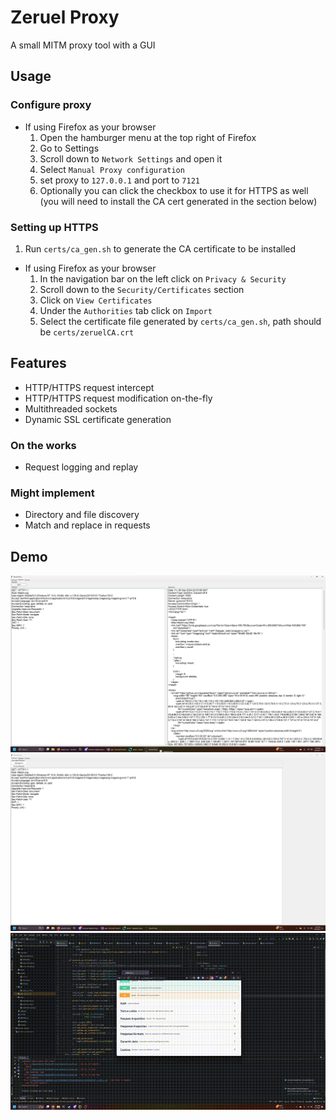 # Zeruel Proxy

A small MITM proxy tool with a GUI

## Usage
### Configure proxy
- If using Firefox as your browser
  1. Open the hamburger menu at the top right of Firefox
  2. Go to Settings
  3. Scroll down to `Network Settings` and open it
  4. Select `Manual Proxy configuration`
  5. set proxy to `127.0.0.1` and port to `7121`
  6. Optionally you can click the checkbox to use it for HTTPS as well (you will need to install the CA cert generated in the section below)

### Setting up HTTPS
1. Run `certs/ca_gen.sh` to generate the CA certificate to be installed
- If using Firefox as your browser
  1. In the navigation bar on the left click on `Privacy & Security`
  2. Scroll down to the `Security/Certificates` section
  3. Click on `View Certificates`
  4. Under the `Authorities` tab click on `Import`
  5. Select the certificate file generated by `certs/ca_gen.sh`, path should be `certs/zeruelCA.crt`
  

## Features

- HTTP/HTTPS request intercept
- HTTP/HTTPS request modification on-the-fly
- Multithreaded sockets
- Dynamic SSL certificate generation 

### On the works
- Request logging and replay

### Might implement
- Directory and file discovery
- Match and replace in requests

## Demo
![screenshot1](./media/screenshot1.png)
![screenshot2](./media/screenshot2.png)
![demo](./media/demo.gif)


